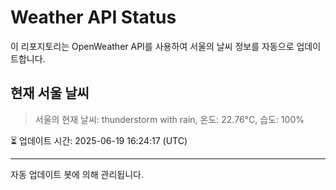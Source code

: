 
# Weather API Status

이 리포지토리는 OpenWeather API를 사용하여 서울의 날씨 정보를 자동으로 업데이트합니다.

## 현재 서울 날씨
> 서울의 현재 날씨: thunderstorm with rain, 온도: 22.76°C, 습도: 100%

⏳ 업데이트 시간: 2025-06-19 16:24:17 (UTC)

---
자동 업데이트 봇에 의해 관리됩니다.
